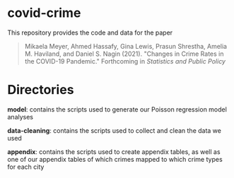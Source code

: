 # covid-crime
This repository provides the code and data for the paper

> Mikaela Meyer, Ahmed Hassafy, Gina Lewis, Prasun Shrestha, Amelia M. Haviland, and Daniel S. Nagin (2021). "Changes in Crime Rates in the COVID-19 Pandemic." Forthcoming in _Statistics and Public Policy_


# Directories
**model**: contains the scripts used to generate our Poisson regression model analyses

**data-cleaning**: contains the scripts used to collect and clean the data we used

**appendix**: contains the scripts used to create appendix tables, as well as one of our appendix tables of which crimes mapped to which crime types for each city

